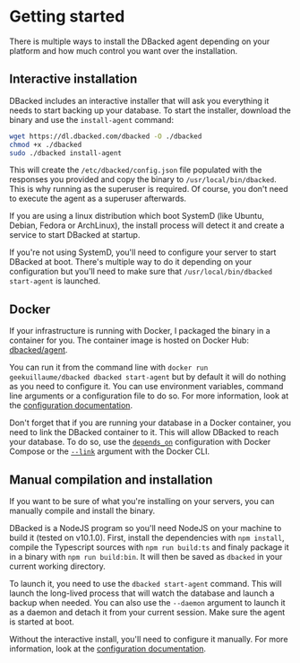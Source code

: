 # Getting started

There is multiple ways to install the DBacked agent depending on your platform and how much control you want over the installation.

## Interactive installation

DBacked includes an interactive installer that will ask you everything it needs to start backing up your database. To start the installer, download the binary and use the `install-agent` command:

```bash
wget https://dl.dbacked.com/dbacked -O ./dbacked
chmod +x ./dbacked
sudo ./dbacked install-agent
```

This will create the `/etc/dbacked/config.json` file populated with the responses you provided and copy the binary to `/usr/local/bin/dbacked`. This is why running as the superuser is required. Of course, you don't need to execute the agent as a superuser afterwards.

If you are using a linux distribution which boot SystemD (like Ubuntu, Debian, Fedora or ArchLinux), the install process will detect it and create a service to start DBacked at startup.

If you're not using SystemD, you'll need to configure your server to start DBacked at boot. There's multiple way to do it depending on your configuration but you'll need to make sure that `/usr/local/bin/dbacked start-agent` is launched.

<script>
  export default {
    mounted () {
      // asciinema embedded player

(function() {
  function insertAfter(referenceNode, newNode) {
    referenceNode.parentNode.insertBefore(newNode, referenceNode.nextSibling);
  }

  function params(container, script) {
    function format(name) {
      var value = script.getAttribute('data-' + name);
      if (value) {
        return name + '=' + value;
      }
    }

    var options = ['size', 'speed', 'autoplay', 'loop', 'theme', 't', 'preload', 'cols', 'rows'];

    return '?' + options.map(format).filter(Boolean).join('&');
  }

  function insertPlayer(script) {
    // do not insert player if there's one already associated with this script
    if (script.dataset.player) {
      return;
    }

    var apiHost = 'https://asciinema.org';

    var asciicastId = script.id.split('-')[1];

    var container = document.createElement('div');
    container.id = "asciicast-container-" + asciicastId;
    container.className = 'asciicast';
    container.style.display = 'block';
    container.style.float = 'none';
    container.style.overflow = 'hidden';
    container.style.padding = 0;
    container.style.margin = '20px 0';

    insertAfter(script, container);

    var iframe = document.createElement('iframe');
    iframe.src = apiHost + "/a/" + asciicastId + '/embed' + params(container, script);
    iframe.id = "asciicast-iframe-" + asciicastId;
    iframe.name = "asciicast-iframe-" + asciicastId;
    iframe.scrolling = "no";
    iframe.setAttribute('allowFullScreen', 'true');
    iframe.style.overflow = "hidden";
    iframe.style.margin = 0;
    iframe.style.border = 0;
    iframe.style.display = "inline-block";
    iframe.style.width = "100%";
    iframe.style.float = "none";
    iframe.style.visibility = "hidden";
    iframe.onload = function() { this.style.visibility = 'visible' };

    container.appendChild(iframe);

    function receiveSize(e) {
      if (e.origin === apiHost) {
        var name = e.data[0];
        var data  = e.data[1];
        var iframeWindow = iframe.contentWindow || iframe;

        if (e.source == iframeWindow && name == 'asciicast:size') {
          iframe.style.width  = '' + data.width + 'px';
          iframe.style.height = '' + data.height + 'px';
        }
      }
    }

    window.addEventListener("message", receiveSize, false);

    script.dataset.player = container;
  }

  var scripts = document.querySelectorAll("div[id^='asciicast-']");
  [].forEach.call(scripts, insertPlayer);
})();
    }
  }
</script>

<div id="asciicast-CEMkb0yQituoE21tz3KDohyH3"></div>

## Docker

If your infrastructure is running with Docker, I packaged the binary in a container for you. The container image is hosted on Docker Hub: [dbacked/agent](https://hub.docker.com/r/geekuillaume/dbacked/).

You can run it from the command line with `docker run geekuillaume/dbacked dbacked start-agent` but by default it will do nothing as you need to configure it. You can use environment variables, command line arguments or a configuration file to do so. For more information, look at the [configuration documentation](./configuration.html).

Don't forget that if you are running your database in a Docker container, you need to link the DBacked container to it. This will allow DBacked to reach your database. To do so, use the [`depends_on`](https://docs.docker.com/compose/compose-file/#depends_on) configuration with Docker Compose or the [`--link`](https://docs.docker.com/engine/reference/commandline/run/) argument with the Docker CLI.

<!--  TODO: Change docker name to dbacked/agent -->

## Manual compilation and installation

If you want to be sure of what you're installing on your servers, you can manually compile and install the binary.

DBacked is a NodeJS program so you'll need NodeJS on your machine to build it (tested on v10.1.0). First, install the dependencies with `npm install`, compile the Typescript sources with `npm run build:ts` and finaly package it in a binary with `npm run build:bin`. It will then be saved as `dbacked` in your current working directory.

To launch it, you need to use the `dbacked start-agent` command. This will launch the long-lived process that will watch the database and launch a backup when needed. You can also use the `--daemon` argument to launch it as a daemon and detach it from your current session. Make sure the agent is started at boot.

Without the interactive install, you'll need to configure it manually. For more information, look at the [configuration documentation](./configuration.html).

